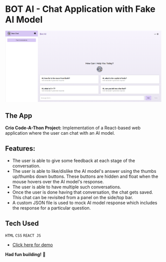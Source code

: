 # BOT AI - Chat Application with Fake AI Model

![Screenshot of App](./src/assets/BotAI.png)

## The App

**Crio Code-A-Thon Project:** Implementation of a React-based web application  where the user can chat with an AI model. 


## Features:
-  The user is able to give some feedback at each stage of the conversation.
- The user is able to like/dislike the AI model's answer using the thumbs up/thumbs down buttons. These buttons are hidden and float when the mouse hovers over the AI model's response.
- The user is able to have multiple such conversations.
- Once the user is done having that conversation, the chat gets saved. This chat can be revisited from a panel on the side/top bar.
- A custom JSON file is used to mock AI model response which includes the response for a particular question.


## Tech Used

`HTML`
`CSS`
`REACT JS`


- <a href="https://botai-six.vercel.app/" target="_blank">Click here for demo</a>

**Had fun building!** 🚀